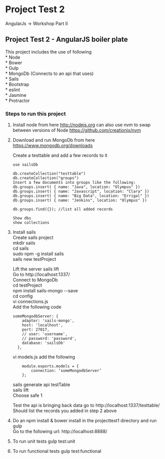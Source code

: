 # Project Test 2
AngularJs -> Workshop Part II

## Project Test 2 - AngularJS boiler plate

This project includes the use of following  <br>
	 * Node <br>
	 * Bower <br>
	 * Gulp <br>
	 * MongoDb (Connects to an api that uses) <br>
	 * Sails <br>
	 * Bootstrap <br>
	 * eslint <br>
	 * Jasmine <br>
	 * Protractor <br>

### Steps to run this project

1. Install node from here http://nodejs.org can also use nvm to swap between versions of Node https://github.com/creationix/nvm 

2. Download and run MongoDb from here https://www.mongodb.org/downloads

	Create a testtable and add a few records to it
	```
	use sailsDb

	db.createCollection("testtable")
	db.createCollection("groups")
	Insert a few documents into groups like the following:
	db.groups.insert( { name: "Java", location: "Olympus" })
	db.groups.insert( { name: "Javascript", location: "Clara" })
	db.groups.insert( { name: "Big Data", location: "Errigal" })
	db.groups.insert( { name: "Jenkins", location: "Olympus" })

	db.groups.find({}); //list all added records

	Show dbs
	show collections
	
	```

3. Install sails <br>
   Create sails project <br>
	mkdir sails <br>
	cd sails <br>
	sudo npm -g install sails <br>
	sails new testProject <br>

   Lift the server
   	sails lift <br>
    Go to http://localhost:1337/ <br>
    Connect to MongoDb <br>
    cd testProject <br>
    npm install sails-mongo --save <br>
    cd config <br>
    vi connections.js <br>
    Add the following code <br>

	```
    someMongodbServer: {
	    adapter: 'sails-mongo',
	    host: 'localhost',
	    port: 27017,
	    // user: 'username',
	    // password: 'password',
	    database: 'sailsDb'
	  },
	```
	vi models.js add the following

	```
		module.exports.models = {
			connection: ‘someMongodbServer’
		};
	```
	sails generate api testTable <br>
	sails lift <br>
		 Choose safe 1 <br>

	Test the api is bringing back data go to http://localhost:1337/testtable/ <br>
	Should list the records you added in step 2 above

4. Do an npm install & bower install in the projecttest1 directory and run gulp <br>
   Go to the following url:  http://localhost:8888/

5. To run unit tests gulp test:unit

6. To run functional tests gulp test:functional


